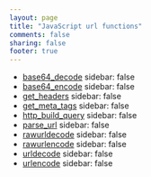 ```yaml
---
layout: page
title: "JavaScript url functions"
comments: false
sharing: false
footer: true
---
```

<!-- Generated by Rakefile:build -->

 - [base64_decode](/functions/base64_decode)
sidebar: false
 - [base64_encode](/functions/base64_encode)
sidebar: false
 - [get_headers](/functions/get_headers)
sidebar: false
 - [get_meta_tags](/functions/get_meta_tags)
sidebar: false
 - [http_build_query](/functions/http_build_query)
sidebar: false
 - [parse_url](/functions/parse_url)
sidebar: false
 - [rawurldecode](/functions/rawurldecode)
sidebar: false
 - [rawurlencode](/functions/rawurlencode)
sidebar: false
 - [urldecode](/functions/urldecode)
sidebar: false
 - [urlencode](/functions/urlencode)
sidebar: false
